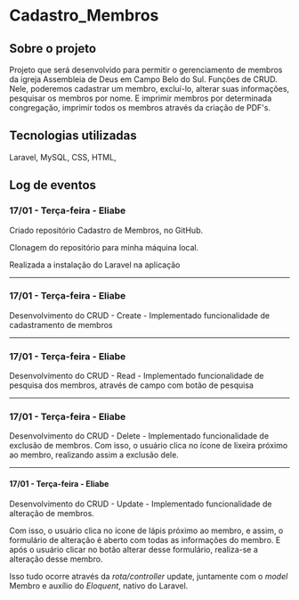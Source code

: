 # Cadastro_Membros

## Sobre o projeto

Projeto que será desenvolvido para permitir o gerenciamento de membros da igreja Assembleia de Deus em Campo Belo do Sul. Funções de CRUD. Nele, poderemos cadastrar um membro, excluí-lo, alterar suas informações, pesquisar os membros por nome. E imprimir membros por determinada congregação, imprimir todos os membros através da criação de PDF's.

## Tecnologias utilizadas

Laravel, MySQL, CSS, HTML,

<h2 name="log">Log de eventos</h2>

### 17/01 - Terça-feira - Eliabe

Criado repositório Cadastro de Membros, no GitHub.

Clonagem do repositório para minha máquina local.

Realizada a instalação do Laravel na aplicação

----
### 17/01 - Terça-feira - Eliabe

Desenvolvimento do CRUD - Create - Implementado funcionalidade de cadastramento de membros

----
### 17/01 - Terça-feira - Eliabe

Desenvolvimento do CRUD - Read - Implementado funcionalidade de pesquisa dos membros, através de campo com botão de pesquisa

----
### 17/01 - Terça-feira - Eliabe

Desenvolvimento do CRUD - Delete - Implementado funcionalidade de exclusão de membros. Com isso, o usuário clica no ícone de lixeira próximo ao membro, realizando assim a exclusão dele.

----
#### 17/01 - Terça-feira - Eliabe

Desenvolvimento do CRUD - Update - Implementado funcionalidade de alteração de membros. 

Com isso, o usuário clica no ícone de lápis próximo ao membro, e assim, o formulário de alteração é aberto com todas as informações do membro. E após o usuário clicar no botão alterar desse formulário, realiza-se a alteração desse membro.

Isso tudo ocorre através da _rota/controller_ update, juntamente com o *model* Membro e auxílio do *Eloquent*, nativo do Laravel.